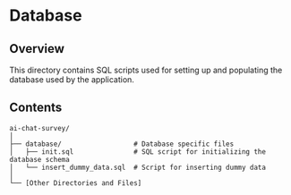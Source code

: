 # Database

## Overview

This directory contains SQL scripts used for setting up and populating the database used by the application.

## Contents

```shell
ai-chat-survey/
│
├── database/                  # Database specific files
│   ├── init.sql               # SQL script for initializing the database schema
│   └── insert_dummy_data.sql  # Script for inserting dummy data
│
└── [Other Directories and Files]
```
